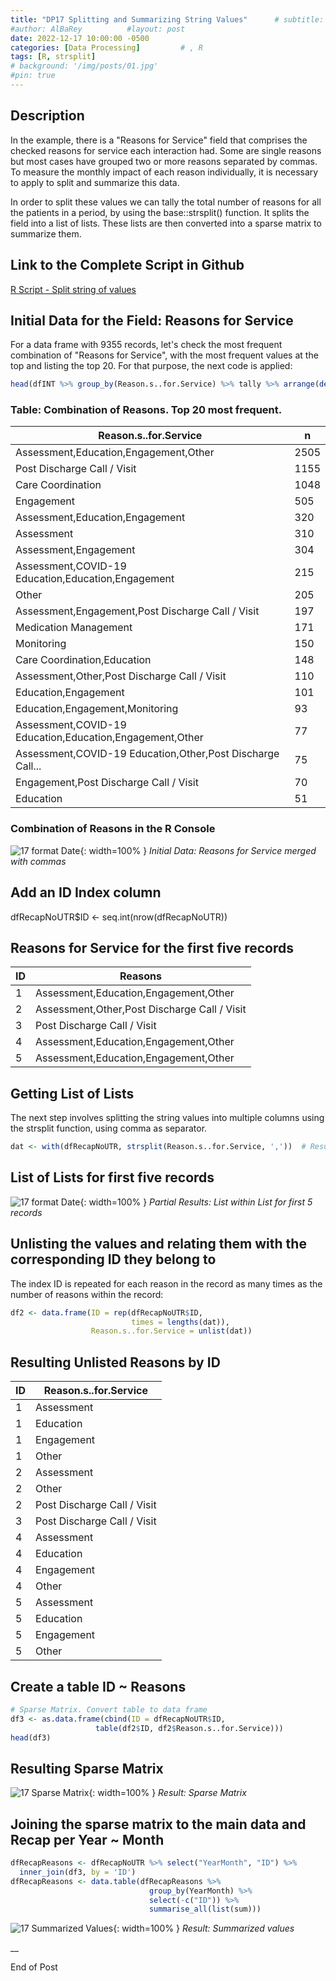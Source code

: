 ```yaml
---
title: "DP17 Splitting and Summarizing String Values"      # subtitle: "Description of R Scripts for data processing."
#author: AlBaRey          #layout: post
date: 2022-12-17 10:00:00 -0500
categories: [Data Processing]         # , R
tags: [R, strsplit]
# background: '/img/posts/01.jpg'
#pin: true
---
```



## Description

<!--Split strings of values into multiple fields and summarize.R-->

In the example, there is a "Reasons for Service" field that comprises the checked reasons for service each interaction had. Some are single reasons but most cases have grouped two or more reasons separated by commas. To measure the monthly impact of each reason individually, it is necessary to apply to split and summarize this data.

In order to split these values we can tally the total number of reasons for all the patients in a period, by using the base::strsplit() function. It splits the field into a list of lists. These lists are then converted into a sparse matrix to summarize them.


## Link to the Complete Script in Github
[R Script - Split string of values](https://github.com/albarey33/Data_Analysis_R/blob/main/17%20Split%20string%20of%20values%20into%20multiple%20fields%20and%20summarize.R)


## Initial Data for the Field: Reasons for Service

For a data frame with 9355 records, let's check the most frequent combination of "Reasons for Service", with the most frequent values at the top and listing the top 20. For that purpose, the next code is applied: 

```R
head(dfINT %>% group_by(Reason.s..for.Service) %>% tally %>% arrange(desc(n)),20)

```

### Table: Combination of Reasons. Top 20 most frequent.

| Reason.s..for.Service                                       |   n |
|------------------------------------------------------------|-----|
| Assessment,Education,Engagement,Other                      | 2505|
| Post Discharge Call / Visit                                | 1155|
| Care Coordination                                          | 1048|
| Engagement                                                |  505|
| Assessment,Education,Engagement                             |  320|
| Assessment                                                |  310|
| Assessment,Engagement                                      |  304|
| Assessment,COVID-19 Education,Education,Engagement          |  215|
| Other                                                     |  205|
| Assessment,Engagement,Post Discharge Call / Visit           |  197|
| Medication Management                                     |  171|
| Monitoring                                                |  150|
| Care Coordination,Education                                |  148|
| Assessment,Other,Post Discharge Call / Visit                |  110|
| Education,Engagement                                       |  101|
| Education,Engagement,Monitoring                             |   93|
| Assessment,COVID-19 Education,Education,Engagement,Other    |   77|
| Assessment,COVID-19 Education,Other,Post Discharge Call...  |   75|
| Engagement,Post Discharge Call / Visit                     |   70|
| Education                                                  |   51|


### Combination of Reasons in the R Console 

![17 format Date](/images/DataProcess/17_Data_Reasons_for_Service.PNG){: width=100% }
_Initial Data: Reasons for Service merged with commas_


## Add an ID Index column
dfRecapNoUTR$ID <- seq.int(nrow(dfRecapNoUTR))   

## Reasons for Service for the first five records

|   ID | Reasons                                |
|------|----------------------------------------|
|   1  | Assessment,Education,Engagement,Other   |
|   2  | Assessment,Other,Post Discharge Call / Visit |
|   3  | Post Discharge Call / Visit             |
|   4  | Assessment,Education,Engagement,Other   |
|   5  | Assessment,Education,Engagement,Other   |


## Getting List of Lists 

The next step involves splitting the string values into multiple columns using the strsplit function, using comma as separator.

```R
dat <- with(dfRecapNoUTR, strsplit(Reason.s..for.Service, ','))  # Result: List of Lists
```

## List of Lists for first five records

![17 format Date](/images/DataProcess/17_List_within_List_Five.PNG){: width=100% }
_Partial Results: List within List for first 5 records_


## Unlisting the values and relating them with the corresponding ID they belong to

The index ID is repeated for each reason in the record as many times as the number of reasons within the record:

```R
df2 <- data.frame(ID = rep(dfRecapNoUTR$ID, 
                           times = lengths(dat)),
                  Reason.s..for.Service = unlist(dat))
```

## Resulting Unlisted Reasons by ID

|  ID  | Reason.s..for.Service         |
|------|------------------------------|
|   1  | Assessment                   |
|   1  | Education                    |
|   1  | Engagement                   |
|   1  | Other                        |
|   2  | Assessment                   |
|   2  | Other                        |
|   2  | Post Discharge Call / Visit  |
|   3  | Post Discharge Call / Visit  |
|   4  | Assessment                   |
|   4  | Education                    |
|   4  | Engagement                   |
|   4  | Other                        |
|   5  | Assessment                   |
|   5  | Education                    |
|   5  | Engagement                   |
|   5  | Other                        |


## Create a table ID ~ Reasons

```R
# Sparse Matrix. Convert table to data frame
df3 <- as.data.frame(cbind(ID = dfRecapNoUTR$ID,
                   table(df2$ID, df2$Reason.s..for.Service)))  
head(df3)
```

## Resulting Sparse Matrix

![17 Sparse Matrix](/images/DataProcess/17_Result_Sparse_Matrix.PNG){: width=100% }
_Result: Sparse Matrix_

## Joining the sparse matrix to the main data and Recap per Year ~ Month


```R
dfRecapReasons <- dfRecapNoUTR %>% select("YearMonth", "ID") %>% 
  inner_join(df3, by = 'ID')
dfRecapReasons <- data.table(dfRecapReasons %>% 
                               group_by(YearMonth) %>% 
                               select(-c("ID")) %>% 
                               summarise_all(list(sum)))

```


![17 Summarized Values](/images/DataProcess/17_Result_Summarized.PNG){: width=100% }
_Result: Summarized values_


__

End of Post
